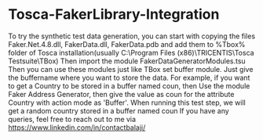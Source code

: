# Tosca-FakerLibrary-Integration

To try the synthetic test data generation, you can start with copying the files Faker.Net.4.8.dll, FakerData.dll, FakerData.pdb and add them to %Tbox% folder of Tosca installation(usually C:\Program Files (x86)\TRICENTIS\Tosca Testsuite\TBox)
Then import the module FakerDataGeneratorModules.tsu
Then you can use these modules just like TBox set buffer module.
Just give the buffername where you want to store the data. 
For example, if you want to get a Country to be stored in a buffer named coun, then
Use the module Faker Address Generator, then give the value as coun for the attribute Country with action mode as 'Buffer'. 
When running this test step, we will get a random country stored in a buffer named coun
If you have any queries, feel free to reach out to me via https://www.linkedin.com/in/contactbalaji/
